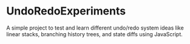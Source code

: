 # UndoRedoExperiments

A simple project to test and learn different undo/redo system ideas like linear stacks, branching history trees, and state diffs using JavaScript.
